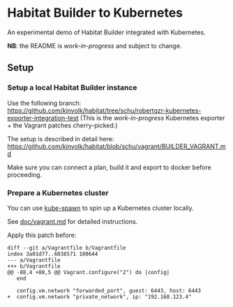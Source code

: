 # Habitat Builder to Kubernetes

An experimental demo of Habitat Builder integrated with Kubernetes.

**NB**: the README is *work-in-progress* and subject to change.

## Setup

### Setup a local Habitat Builder instance

Use the following branch: https://github.com/kinvolk/habitat/tree/schu/robertgzr-kubernetes-exporter-integration-test
(This is the *work-in-progress* Kubernetes exporter + the Vagrant patches cherry-picked.)

The setup is described in detail here: https://github.com/kinvolk/habitat/blob/schu/vagrant/BUILDER_VAGRANT.md

Make sure you can connect a plan, build it and export to docker before
proceeding.

### Prepare a Kubernetes cluster

You can use [kube-spawn](https://github.com/kinvolk/kube-spawn) to spin up a Kubernetes cluster locally.

See [doc/vagrant.md](https://github.com/kinvolk/kube-spawn/blob/master/doc/vagrant.md) for detailed instructions.

Apply this patch before:

```
diff --git a/Vagrantfile b/Vagrantfile
index 3a01d77..6038571 100644
--- a/Vagrantfile
+++ b/Vagrantfile
@@ -88,4 +88,5 @@ Vagrant.configure("2") do |config|
   end

   config.vm.network "forwarded_port", guest: 6443, host: 6443
+  config.vm.network "private_network", ip: "192.168.123.4"
 end
```

And the following if you want to use virtualbox:

```
diff --git a/vagrant-all.sh b/vagrant-all.sh
index 6caab29..3cb40eb 100755
--- a/vagrant-all.sh
+++ b/vagrant-all.sh
@@ -4,7 +4,7 @@ set -eo pipefail

 export KUBESPAWN_AUTOBUILD="true"
 export KUBESPAWN_REDIRECT_TRAFFIC="true"
-vagrant up
+vagrant up --provider virtualbox

 ./vagrant-fetch-kubeconfig.sh

```

At the end, after a succesful run of `vagrant-all.sh`, you should find
a `kubeconfig` file for the kube-spawn cluster running in the VM.

Currently (that might will be fixed soon), you need to manually change the IP
address in the `kubeconfig` file to the public IP of your kube-spawn VM,
i.e. here `192.168.123.4`. To make sure this has worked, run the following
command **from the host**:

```
kubectl --kubeconfig ./kubeconfig get nodes
```

### Make sure both Vagrant VMs can reach each other

* Ping `192.168.123.4` from the Habitat Builder box
* Ping `192.168.198.7` from the kube-spawn box

### Install kubectl

The Habitat VM requires kubectl in `/usr/local/bin`, i.e. `/usr/local/bin/kubectl`.

### Provide a kubeconfig

The Habitat VM requires the kubeconfig file under `/opt/kubeconfig`. If
you have used the kube-spawn VM above, copy the one from the kube-spawn
directory.

### Make sure `/src/target/debug/hab-pkg-export-kubernetes` exists

```
ls -l /src/target/debug/hab-pkg-export-kubernetes
```

If it does not exist do the following:

```
cd /src
sh -c 'cd components/pkg-export-kubernetes && cargo build'
```

Verify before proceeding.


### Build habitat operator

Use the following branch: https://github.com/kinvolk/habitat-operator/pull/128

Example:

```
make REPO=schu image
docker push schu/habitat-operator:v0.2.0-4-g5256ef2
```

### Install it on the k8s cluster

Use the following instructions: https://github.com/kinvolk/habitat-operator/tree/master/examples/rbac

**But** first make sure to update the image name in https://github.com/kinvolk/habitat-operator/blob/master/examples/rbac/habitat.yml
(I used `schu/habitat-operator:v0.2.0-4-g5256ef2`).

Example:

```
kubectl --kubeconfig ./kubeconfig apply -f ~/code/go/src/github.com/kinvolk/habitat-operator/examples/rbac/rbac.yml
kubectl --kubeconfig ./kubeconfig apply -f ~/code/go/src/github.com/kinvolk/habitat-operator/examples/rbac/habitat.yml
```

Verify it worked:

```
kubectl --kubeconfig ./kubeconfig get pods
NAME                                READY     STATUS    RESTARTS   AGE
habitat-operator-3880967423-v1qpb   1/1       Running   0          7m
```

Also check the logs (e.g. `kubectl --kubeconfig ./kubeconfig logs -f habitat-operator-3880967423-v1qpb`).

## Test

Trigger a new build in Habitat Builder ("Build latest version").

Wait, watch the output. It should look something like this:

```
★ Local Docker image 'schu/zero-dep' with tags: 0.1.0-20171201155205, 0.1.0, latest cleaned up
--- END: Docker export ---
--- BEGIN: Kubernetes export ---
--- END: Kubernetes export ---
```

The build should be successful.

`worker.1` log output shoud look like this:

```
worker.1    | DEBUG:habitat_builder_worker::runner::docker: terminated dockerd                                                                                                                                                                                                                                                                              
worker.1    | DEBUG:habitat_builder_worker::runner: Found runnable package, running kubernetes export                                                                                                    
worker.1    | DEBUG:habitat_builder_worker::runner::kubernetes: building kubernetes export command, cmd=building kubernetes export command, cmd="/src/target/debug/hab-pkg-export-kubernetes" "--count" "1" "--output" "-" "schu/zero-dep"                                                                                                                  
worker.1    | DEBUG:habitat_builder_worker::runner::kubernetes: spawning kubernetes export command                                                                                                                                                                                                                                                          
worker.1    | DEBUG:habitat_builder_worker::runner::kubernetes: building kubectl command, cmd="/usr/local/bin/kubectl" "--kubeconfig" "/opt/kubeconfig" "apply" "-f" "-"                                                                                                                                                                                    
worker.1    | DEBUG:habitat_builder_worker::runner::kubernetes: spawning kubectl command                                                                                
worker.1    | DEBUG:habitat_builder_worker::runner::kubernetes: deploying to cluster, status=ExitStatus(ExitStatus(0))                                                              
worker.1    | DEBUG:habitat_builder_worker::runner::kubernetes: completed kubernetes export command, status=ExitStatus(ExitStatus(0))
```

i.e. be successful (`status=ExitStatus(ExitStatus(0)`)

See also:

```
kubectl --kubeconfig ./kubeconfig get pods
NAME                                READY     STATUS    RESTARTS   AGE
habitat-operator-3880967423-91bmm   1/1       Running   0          7m
zero-dep-stable-1716167208-srhs3    1/1       Running   0          7m
```

